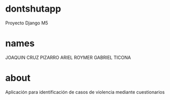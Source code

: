 # dontshutapp
Proyecto Django M5
# names
JOAQUIN CRUZ PIZARRO 
ARIEL ROYMER GABRIEL TICONA
# about
Aplicación para identificación de casos de violencia mediante cuestionarios
